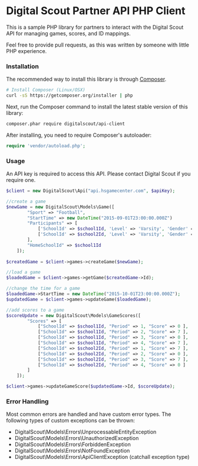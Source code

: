 Digital Scout Partner API PHP Client
====================================

This is a sample PHP library for partners to interact with the Digital Scout API for managing games, scores, and ID mappings.  

Feel free to provide pull requests, as this was written by someone with little PHP experience.

### Installation

The recommended way to install this library is through
[Composer](http://getcomposer.org).

```bash
# Install Composer (Linux/OSX)
curl -sS https://getcomposer.org/installer | php
```

Next, run the Composer command to install the latest stable version of this library:

```bash
composer.phar require digitalscout/api-client
```

After installing, you need to require Composer's autoloader:

```php
require 'vendor/autoload.php';
```

### Usage

An API key is required to access this API.  Please contact Digital Scout if you require one.

```php
$client = new DigitalScout\Api("api.hsgamecenter.com", $apiKey);

//create a game
$newGame = new DigitalScout\Models\Game([
		"Sport" => "Football",
		"StartTime" => new DateTime("2015-09-01T23:00:00.000Z")
		"Participants" => [
			['SchoolId' => $school1Id, 'Level' => 'Varsity', 'Gender' => 'Male'],
			['SchoolId' => $school2Id, 'Level' => 'Varsity', 'Gender' => 'Male']
		], 
		"HomeSchoolId" => $school1Id
	]);
	
$createdGame = $client->games->createGame($newGame);

//load a game
$loadedGame = $client->games->getGame($createdGame->Id);

//change the time for a game
$loadedGame->StartTime = new DateTime("2015-10-01T23:00:00.000Z");
$updatedGame = $client->games->updateGame($loadedGame);

//add scores to a game
$scoreUpdate = new DigitalScout\Models\GameScores([
		"Scores" => [
			["SchoolId" => $school1Id, "Period" => 1, "Score" => 0 ],
			["SchoolId" => $school1Id, "Period" => 2, "Score" => 7 ],
			["SchoolId" => $school1Id, "Period" => 3, "Score" => 0 ],
			["SchoolId" => $school1Id, "Period" => 4, "Score" => 7 ],
			["SchoolId" => $school2Id, "Period" => 1, "Score" => 7 ],
			["SchoolId" => $school2Id, "Period" => 2, "Score" => 0 ],
			["SchoolId" => $school2Id, "Period" => 3, "Score" => 7 ],
			["SchoolId" => $school2Id, "Period" => 4, "Score" => 0 ]			
		]
	]);

$client->games->updateGameScore($updatedGame->Id, $scoreUpdate);
```

### Error Handling

Most common errors are handled and have custom error types.  The following types of custom exceptions can be thrown:
- DigitalScout\Models\Errors\UnprocessableEntityException
- DigitalScout\Models\Errors\UnauthorizedException
- DigitalScout\Models\Errors\ForbiddenException
- DigitalScout\Models\Errors\NotFoundException
- DigitalScout\Models\Errors\ApiClientException (catchall exception type)
